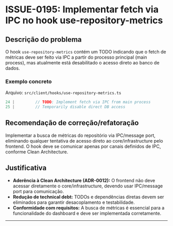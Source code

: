 # ISSUE-0195: Implementar fetch via IPC no hook use-repository-metrics

## Descrição do problema

O hook `use-repository-metrics` contém um TODO indicando que o fetch de métricas deve ser feito via IPC a partir do processo principal (main process), mas atualmente está desabilitado o acesso direto ao banco de dados.

### Exemplo concreto

Arquivo: `src/client/hooks/use-repository-metrics.ts`
```ts
24 |         // TODO: Implement fetch via IPC from main process
25 |         // Temporarily disable direct DB access
```

## Recomendação de correção/refatoração

Implementar a busca de métricas do repositório via IPC/message port, eliminando qualquer tentativa de acesso direto ao core/infrastructure pelo frontend. O hook deve se comunicar apenas por canais definidos de IPC, conforme Clean Architecture.

## Justificativa

- **Aderência à Clean Architecture (ADR-0012):** O frontend não deve acessar diretamente o core/infrastructure, devendo usar IPC/message port para comunicação.
- **Redução de technical debt:** TODOs e dependências diretas devem ser eliminados para garantir desacoplamento e testabilidade.
- **Conformidade com requisitos:** A busca de métricas é essencial para a funcionalidade do dashboard e deve ser implementada corretamente.

---